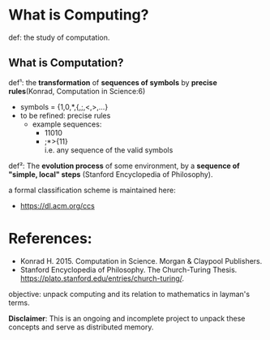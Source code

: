 # What is Computing?
def: the study of computation.

## What is Computation?

def¹: the **transformation** of **sequences of symbols** by **precise rules**(Konrad, Computation in Science:6)

* symbols = {1,0,\*,{,;,<,>,...}
* to be refined: precise rules
  * example sequences:
    * 11010
    * ;\*>{11}  
      i.e. any sequence of the valid symbols

def²: The **evolution process** of some environment, by a **sequence of "simple, local" steps** (Stanford Encyclopedia of Philosophy).

a formal classification scheme is maintained here: 
* https://dl.acm.org/ccs

# References:

* Konrad H. 2015. Computation in Science. Morgan & Claypool Publishers.
* Stanford Encyclopedia of Philosophy. The Church-Turing Thesis. https://plato.stanford.edu/entries/church-turing/.

objective: unpack computing and its relation to mathematics in layman's terms.

**Disclaimer**: This is an ongoing and incomplete project to unpack these concepts and serve as distributed memory.

